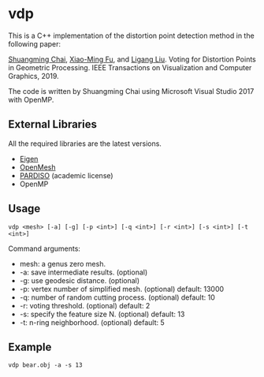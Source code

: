 vdp
===

This is a C++ implementation of the distortion point detection method in the following paper:

[Shuangming Chai](https://kfckfckf.github.io/), [Xiao-Ming Fu](http://staff.ustc.edu.cn/~fuxm), and [Ligang Liu](http://staff.ustc.edu.cn/~lgliu).
Voting for Distortion Points in Geometric Processing.
IEEE Transactions on Visualization and Computer Graphics, 2019.

The code is written by Shuangming Chai using Microsoft Visual Studio 2017 with OpenMP.

External Libraries
---

All the required libraries are the latest versions.
* [Eigen](http://eigen.tuxfamily.org/)
* [OpenMesh](https://www.openmesh.org/)
* [PARDISO](https://www.pardiso-project.org/) (academic license)
* OpenMP

Usage
---

```
vdp <mesh> [-a] [-g] [-p <int>] [-q <int>] [-r <int>] [-s <int>] [-t <int>]
```

Command arguments:
* mesh: a genus zero mesh.
* -a: save intermediate results. (optional)
* -g: use geodesic distance. (optional)
* -p: vertex number of simplified mesh. (optional) default: 13000
* -q: number of random cutting process. (optional) default: 10
* -r: voting threshold. (optional) default: 2
* -s: specify the feature size N. (optional) default: 13
* -t: n-ring neighborhood. (optional) default: 5

Example
---

```
vdp bear.obj -a -s 13
```

